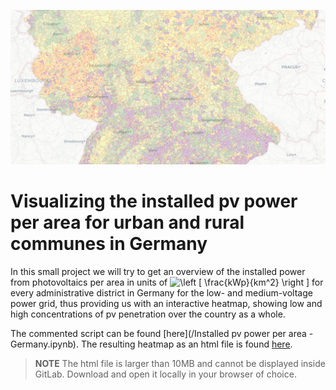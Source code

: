 ![Screenshot PV Heatmap](images/Screenshot.png)

# Visualizing the installed pv power per area for urban and rural communes in Germany

In this small project we will try to get an overview of the installed power from photovoltaics per area in units of <img src="https://latex.codecogs.com/svg.latex?\inline&space;\left&space;[&space;\frac{kWp}{km^2}&space;\right&space;]" title="\left [ \frac{kWp}{km^2} \right ]" /> for every administrative district in Germany for the low- and medium-voltage power grid, thus providing us with an interactive heatmap, showing low and high concentrations of pv penetration over the country as a whole.

The commented script can be found [here](/Installed pv power per area - Germany.ipynb). The resulting heatmap as an html file is found [here](./results/installed_power_LVMV_per_area_2019.html).

>**NOTE** The html file is larger than 10MB and cannot be displayed inside GitLab. Download and open it locally in your browser of choice. 
